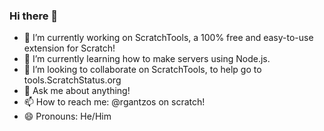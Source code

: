 ### Hi there 👋

- 🔭 I’m currently working on ScratchTools, a 100% free and easy-to-use extension for Scratch!
- 🌱 I’m currently learning how to make servers using Node.js.
- 👯 I’m looking to collaborate on ScratchTools, to help go to tools.ScratchStatus.org
- 💬 Ask me about anything!
- 📫 How to reach me: @rgantzos on scratch!
- 😄 Pronouns: He/Him
